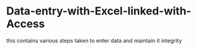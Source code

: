 # Data-entry-with-Excel-linked-with-Access
this contains various steps taken to enter data and maintain it integrity 
